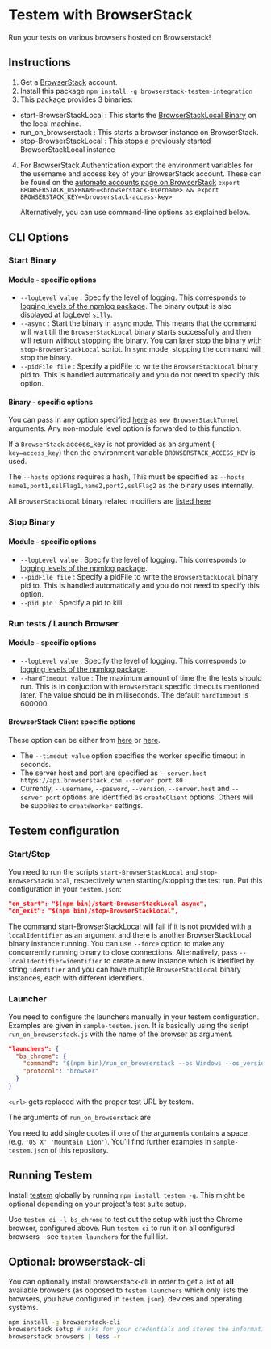 Testem with BrowserStack
========================

Run your tests on various browsers hosted on Browserstack!

Instructions
------------

1. Get a [BrowserStack] account.
2. Install this package `npm install -g browserstack-testem-integration`
3. This package provides 3 binaries:
  - start-BrowserStackLocal : This starts the [BrowserStackLocal Binary] on the local machine.
  - run_on_browserstack     : This starts a browser instance on BrowserStack.
  - stop-BrowserStackLocal  : This stops a previously started BrowserStackLocal instance
4. For BrowserStack Authentication export the environment variables for the username and access key of your BrowserStack account.
   These can be found on the [automate accounts page on BrowserStack](https://www.browserstack.com/accounts/automate)
   `export BROWSERSTACK_USERNAME=<browserstack-username> && export BROWSERSTACK_KEY=<browserstack-access-key>`

   Alternatively, you can use command-line options as explained below.

## CLI Options

### Start Binary

#### Module - specific options

- `--logLevel value` : Specify the level of logging. This corresponds to [logging levels of the npmlog package](https://github.com/npm/npmlog#loglevelprefix-message-).
                       The binary output is also displayed at logLevel `silly`.
- `--async` : Start the binary in `async` mode. This means that the command will wait till the `BrowserStackLocal` binary starts successfully and then will return
              without stopping the binary. You can later stop the binary with `stop-BrowserStackLocal` script. In `sync` mode, stopping the command will stop the binary.
- `--pidFile file` : Specify a pidFile to write the `BrowserStackLocal` binary pid to. This is handled automatically and you do not need to specify this option.

#### Binary - specific options

You can pass in any option specified [here](https://github.com/pghalliday/node-BrowserStackTunnel#api) as `new BrowserStackTunnel` arguments. Any non-module level option 
is forwarded to this function.

If a `BrowserStack` access_key is not provided as an argument (`--key=access_key`) then the environment variable `BROWSERSTACK_ACCESS_KEY` is used.

The `--hosts` options requires a hash, This must be specified as `--hosts name1,port1,sslFlag1,name2,port2,sslFlag2` as the binary uses internally.

All `BrowserStackLocal` binary related modifiers are [listed here](https://www.browserstack.com/local-testing#modifiers)

### Stop Binary

#### Module - specific options

- `--logLevel value` : Specify the level of logging. This corresponds to [logging levels of the npmlog package](https://github.com/npm/npmlog#loglevelprefix-message-).
- `--pidFile file` : Specify a pidFile to write the `BrowserStackLocal` binary pid to. This is handled automatically and you do not need to specify this option.
- `--pid pid` : Specify a pid to kill.

### Run tests / Launch Browser

#### Module - specific options

- `--logLevel value` : Specify the level of logging. This corresponds to [logging levels of the npmlog package](https://github.com/npm/npmlog#loglevelprefix-message-).
- `--hardTimeout value` : The maximum amount of time the the tests should run. This is in conjuction with `BrowserStack` specific timeouts mentioned later.
                          The value should be in milliseconds. The default `hardTimeout` is 600000.

#### BrowserStack Client specific options

These option can be either from [here](https://github.com/scottgonzalez/node-browserstack#browserstackcreateclientsettings) or [here](https://github.com/scottgonzalez/node-browserstack#clientcreateworkersettings-callback).


- The `--timeout value` option specifies the worker specific timeout in seconds.
- The server host and port are specified as `--server.host https://api.browserstack.com --server.port 80`
- Currently, `--username`, `--pasword`, `--version`, `--server.host` and `--server.port` options are identified as `createClient` options. Others will be supplies to `createWorker` settings.

## Testem configuration

### Start/Stop

You need to run the scripts `start-BrowserStackLocal` and `stop-BrowserStackLocal`, respectively
when starting/stopping the test run. Put this configuration in your `testem.json`:

```json
"on_start": "$(npm bin)/start-BrowserStackLocal async",
"on_exit": "$(npm bin)/stop-BrowserStackLocal",
```

The command start-BrowserStackLocal will fail if it is not provided with a `localIdentifier` as an argument and
there is another BrowserStackLocal binary instance running.
You can use `--force` option to make any concurrently running binary to close connections.
Alternatively, pass `--localIdentifier=identifier` to create a new instance which is idetified by string `identifier`
and you can have multiple `BrowserStackLocal` binary instances, each with different identifiers.

### Launcher

You need to configure the launchers manually in your testem configuration. Examples are given in
`sample-testem.json`. It is basically using the script `run_on_browserstack.js` with the name of the
browser as argument.

```json
"launchers": {
  "bs_chrome": {
    "command": "$(npm bin)/run_on_browserstack --os Windows --os_version 10 --browser chrome  --browser_version latest --url <url>",
    "protocol": "browser"
  }
}
```

`<url>` gets replaced with the proper test URL by testem.

The arguments of `run_on_browserstack` are

You need to add single quotes if one of the arguments contains a space (e.g. `'OS X' 'Mountain Lion'`).
You'll find further examples in `sample-testem.json` of this repository.


## Running Testem

Install [testem] globally by running `npm install testem -g`. This might be optional depending on
your project's test suite setup.

Use `testem ci -l bs_chrome` to test out the setup with just the Chrome browser, configured above.
Run `testem ci` to run it on all configured browsers - see `testem launchers` for the full list.

## Optional: browserstack-cli

You can optionally install browserstack-cli in order to get a list of __all__ available browsers (as opposed to `testem launchers` which only lists the browsers, you have configured in `testem.json`), devices
and operating systems.

```sh
npm install -g browserstack-cli
browserstack setup # asks for your credentials and stores the information in $HOME/.browserstack
browserstack browsers | less -r
```

[BrowserStack]: http://www.browserstack.com
[BrowserStackLocal Binary]: https://www.browserstack.com/local-testing
[testem]: https://github.com/testem/testem
